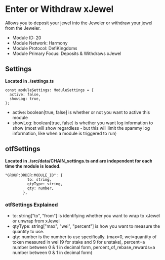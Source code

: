 # Enter or Withdraw xJewel
Allows you to deposit your jewel into the Jeweler or withdraw your jewel from the Jeweler.

* Module ID: 20
* Module Network: Harmony
* Module Protocol: DefiKingdoms
* Module Primary Focus: Deposits & Withdraws xJewel

## Settings
**Located in ./settings.ts**
```
const moduleSettings: ModuleSettings = {
  active: false,
  showLog: true,
};
```

* active: boolean[true, false] is whether or not you want to active this module
* showLog: boolean[true, false] is whether you want log information to show (most will show regardless - but this will limit the spammy log information, like when a module is triggered to run)

## otfSettings
**Located in ./src/data/CHAIN_settings.ts and are independent for each time the module is loaded.**
```
"GROUP:ORDER:MODULE_ID": {
          to: string,
          qtyType: string,
          qty: number,
        },
```

### otfSettings Explained
* to: string["to", "from"] is identifying whether you want to wrap to xJewel or unwrap from xJewel
* qtyType: string["max", "wei", "percent"] is how you want to measure the quantity to use.
* qty: number is the number to use specifically.  (max=0, wei=quantity of token measured in wei (9 for stake and 9 for unstake), percent=a number between 0 & 1 in decimal form, percent_of_rebase_rewards=a number between 0 & 1 in decimal form)